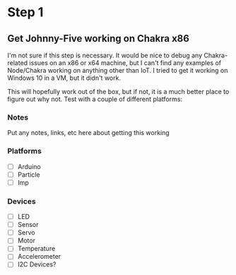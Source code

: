 # Step 1
## Get Johnny-Five working on Chakra x86

I'm not sure if this step is necessary.  It would be nice to debug any Chakra-related issues on an x86 or x64 machine, but I can't find any examples of Node/Chakra working on anything other than IoT.  I tried to get it working on Windows 10 in a VM, but it didn't work.

This will hopefully work out of the box, but if not, it is a much better place to figure out why not.  Test with a couple of different platforms:

### Notes
Put any notes, links, etc here about getting this working

### Platforms
- [ ] Arduino
- [ ] Particle
- [ ] Imp

### Devices
- [ ] LED
- [ ] Sensor
- [ ] Servo
- [ ] Motor
- [ ] Temperature
- [ ] Accelerometer
- [ ] I2C Devices?
